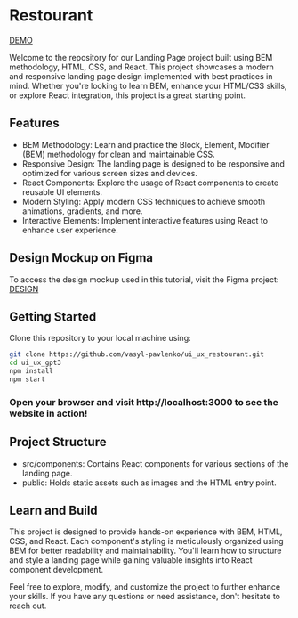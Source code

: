 # Restourant

[DEMO](https://vasyl-pavlenko.github.io/restourant/)

 Welcome to the repository for our Landing Page project built using BEM methodology, HTML, CSS, and React. This project showcases a modern and responsive landing page design implemented with best practices in mind. Whether you're looking to learn BEM, enhance your HTML/CSS skills, or explore React integration, this project is a great starting point.

## Features
- BEM Methodology: Learn and practice the Block, Element, Modifier (BEM) methodology for clean and maintainable CSS.
- Responsive Design: The landing page is designed to be responsive and optimized for various screen sizes and devices.
- React Components: Explore the usage of React components to create reusable UI elements.
- Modern Styling: Apply modern CSS techniques to achieve smooth animations, gradients, and more.
- Interactive Elements: Implement interactive features using React to enhance user experience.

## Design Mockup on Figma
To access the design mockup used in this tutorial, visit the Figma project: [DESIGN](https://www.figma.com/file/yvClSI9AZBRX8UaaGEByF3/Modern-UI%2FUX%3A-Gericht?type=design&node-id=0-21&mode=design)


## Getting Started
Clone this repository to your local machine using:
```bash
git clone https://github.com/vasyl-pavlenko/ui_ux_restourant.git
cd ui_ux_gpt3
npm install
npm start
```

### Open your browser and visit http://localhost:3000 to see the website in action!

## Project Structure
- src/components: Contains React components for various sections of the landing page.
- public: Holds static assets such as images and the HTML entry point.

## Learn and Build

This project is designed to provide hands-on experience with BEM, HTML, CSS, and React. Each component's styling is meticulously organized using BEM for better readability and maintainability. You'll learn how to structure and style a landing page while gaining valuable insights into React component development.

Feel free to explore, modify, and customize the project to further enhance your skills. If you have any questions or need assistance, don't hesitate to reach out.